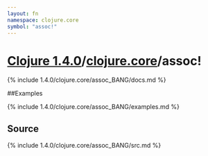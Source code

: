 ```yaml
---
layout: fn
namespace: clojure.core
symbol: "assoc!"
---
```


# [Clojure 1.4.0](../../)/[clojure.core](../)/assoc!

{% include 1.4.0/clojure.core/assoc_BANG/docs.md %}

##Examples

{% include 1.4.0/clojure.core/assoc_BANG/examples.md %}
## Source
{% include 1.4.0/clojure.core/assoc_BANG/src.md %}

